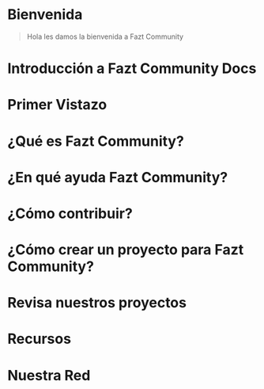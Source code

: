 # Bienvenida

> Hola les damos la bienvenida a Fazt Community

# Introducción a Fazt Community Docs

>

# Primer Vistazo

>

# ¿Qué es Fazt Community?

>

# ¿En qué ayuda Fazt Community?

>

# ¿Cómo contribuir?

>

# ¿Cómo crear un proyecto para Fazt Community?

>

# Revisa nuestros proyectos

>

# Recursos

>

# Nuestra Red

>
